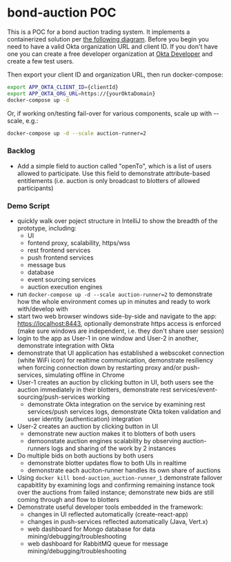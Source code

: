# bond-auction POC
This is a POC for a bond auction trading system. It implements a containerized solution per 
[the following diagram](https://www.lucidchart.com/documents/view/6427cfaa-a124-4702-a176-be56f61e8cc4).
Before you begin you need to have a valid Okta organization URL and client ID. 
If you don't have one you can create a free developer organization at [Okta Developer](https://developer.okta.com) and create a few test users.

Then export your client ID and organization URL, then run docker-compose:

```bash
export APP_OKTA_CLIENT_ID={clientId}
export APP_OKTA_ORG_URL=https://{yourOktaDomain}
docker-compose up -d
```
Or, if working on/testing fail-over for various components,
scale up with --scale, e.g.:

```bash
docker-compose up -d --scale auction-runner=2
```

### Backlog
- Add a simple field to auction called "openTo", which is a list of 
users allowed to participate. Use this field to demonstrate attribute-based
entitlements (i.e. auction is only broadcast to blotters of allowed
participants)


### Demo Script
- quickly walk over poject structure in IntelliJ to show the breadth of the prototype, including:
  - UI
  - fontend proxy, scalability, https/wss
  - rest frontend services
  - push frontend services
  - message bus
  - database
  - event sourcing services
  - auction execution engines
- run ```docker-compose up -d --scale auction-runner=2``` to demonstrate how the whole environment comes up in minutes and ready to work with/develop with
- start two web browser windows side-by-side and navigate to the app: [https://localhost:8443](https://localhost:8443), optionally demonstrate https access is enforced (make sure windows are independent, i.e. they don't share user session)
- login to the app as User-1 in one window and User-2 in another, demonstrate integration with Okta
- demonstrate that UI application has established a webscoket connection (white WiFi icon) for realtime communication, demonstrate resiliency when forcing connection down by restarting proxy and/or push-services, simulating offline in Chrome
- User-1 creates an auction by clicking button in UI, both users see the auction immediately in their blotters, demonstrate rest services/event-sourcing/push-services working
  - demonstrate Okta integration on the service by examining rest services/push services logs, demonstrate Okta token validation and user identity (authentication) integration
- User-2 creates an auction by clicking button in UI
  - demonstrate new auction makes it to blotters of both users
  - demoonstate auction engines scalability by observing auction-runners logs and sharing of the work by 2 instances
- Do multiple bids on both auctions by both users
  - demonstrate blotter updates flow to both UIs in realtime
  - demonstrate each auciton-runner handles its own share of auctions
- Using ```docker kill bond-auction_auction-runner_1``` demonstrate failover capabitlity by examining logs and confirming remaining instance took over the auctions from failed instance; demonstrate new bids are still coming through and flow to blotters
- Demonstrate useful developer tools embedded in the framework:
  - changes in UI reflected automatically (create-react-app)
  - changes in push-services reflected automatically (Java, Vert.x)
  - web dashboard for Mongo database for data mining/debugging/troubleshooting
  - web dashboard for RabbitMQ queue for message mining/debugging/troubleshooting
